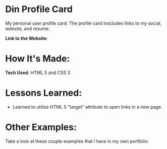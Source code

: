 # Din Profile Card

My personal user profile card. The profile card inscludes links to my social, website, and resume. 

**Link to the Website**: 

# How It's Made: 

**Tech Used**: HTML 5 and CSS 3

# Lessons Learned:

- Learned to utilize HTML 5 "target" attribute to open links in a new page. 

# Other Examples: 

Take a look at these couple examples that I have in my own portfolio:
